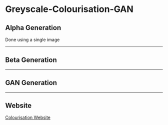 # Greyscale-Colourisation-GAN

## Alpha Generation
Done using a single image


---

## Beta Generation

---

## GAN Generation

---

## Website
[Colourisation Website](https://c20rtn.github.io/)